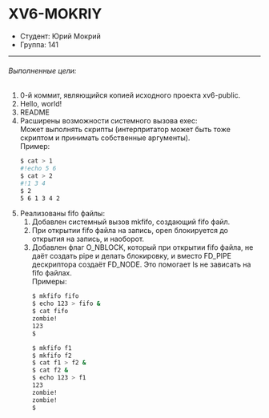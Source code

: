 # XV6-MOKRIY

- Студент: Юрий Мокрий
- Группа: 141
---

###### Выполненные цели:
1.  0-й коммит, являющийся копией исходного проекта xv6-public.
2.  Hello, world!
3.  README
4.  Расширены возможности системного вызова exec:  
Может выполнять скрипты (интерпритатор может быть тоже скриптом и принимать собственные аргументы).  
Пример:  
    ```sh
    $ cat > 1  
    #!echo 5 6  
    $ cat > 2  
    #!1 3 4  
    $ 2  
    5 6 1 3 4 2
    ```
5. Реализованы fifo файлы: 
    1. Добавлен системный вызов mkfifo, создающий fifo файл.
    2. При открытии fifo файла на запись, open блокируется до открытия на запись, и наоборот.
    3. Добавлен флаг O_NBLOCK, который при открытии fifo файла, не даёт создать pipe и делать блокировку, и вместо FD_PIPE дескриптора создаёт FD_NODE. Это помогает ls не зависать на fifo файлах.  
Примеры:  
        ```bash
        $ mkfifo fifo
        $ echo 123 > fifo &
        $ cat fifo
        zombie!
        123
        $
        ```
        ```bash
        $ mkfifo f1
        $ mkfifo f2
        $ cat f1 > f2 &
        $ cat f2 &
        $ echo 123 > f1
        123
        zombie!
        zombie!
        $
        ```